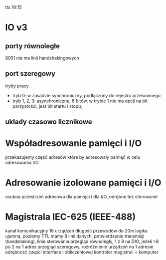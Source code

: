 tts 16:15
# IO v3

## porty równoległe
8051 nie ma linii handshakingowych
## port szeregowy
tryby pracy
- tryb 0: w zasadzie synchroniczny, podłączony do rejestru przesuwnego
- tryb 1, 2, 3: asynchroniczne, 8 bitów, w trybie 1 nie ma opcji na bit parzystości, jest bit startu i stopu, 
## układy czasowo licznikowe


# Współadresowanie pamięci i I/O
przekazujemy część adresów które by adresowały pamięć w celu adresowania I/O

# Adresowanie izolowane pamięci i I/O
osobna przestrzeń adresowa dla pamięci i dla I/O, odrębne też sterowanie


# Magistrala IEC-625 (IEEE-488)
kanał komunikacyjny 16 urządzeń
długość przewodów do 20m
logika ujemna, poziomy TTL
mamy 8 linii danych, potwierdzenie transmisji (handshaking), linie sterowania
przegląd równoległy, 1 z 8 na DIO, jeżeli >8 po 2 na 1 adres
przegląd szeregowy, rozróżnienie urządzeń na 1 adresie
odrębność części interface i obliczeniowej
kontroler magistrali = komputer